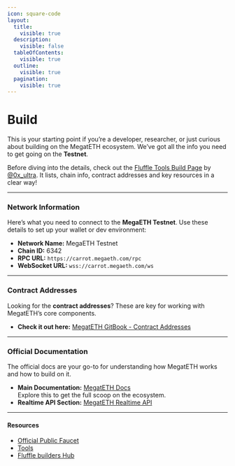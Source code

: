 ```yaml
---
icon: square-code
layout:
  title:
    visible: true
  description:
    visible: false
  tableOfContents:
    visible: true
  outline:
    visible: true
  pagination:
    visible: true
---
```


# Build

This is your starting point if you’re a developer, researcher, or just curious about building on the MegatETH ecosystem. We’ve got all the info you need to get going on the **Testnet**.

Before diving into the details, check out the [Fluffle Tools Build Page](https://www.fluffle.tools/#build) by [@0x\_ultra](https://x.com/0x_ultra). It lists, chain info, contract addresses and key resources in a clear way!

***

### **Network Information**

Here’s what you need to connect to the **MegaETH Testnet**. Use these details to set up your wallet or dev environment:

* **Network Name:** MegaETH Testnet
* **Chain ID:** 6342
* **RPC URL:** `https://carrot.megaeth.com/rpc`
* **WebSocket URL:** `wss://carrot.megaeth.com/ws`

***

### **Contract Addresses**

Looking for the **contract addresses**?  These are key for working with MegatETH’s core components.

* **Check it out here:** [MegatETH GitBook - Contract Addresses](https://megaeth-1.gitbook.io/untitled)

***

### **Official Documentation**

The official docs are your go-to for understanding how MegatETH works and how to build on it.

* **Main Documentation:** [MegatETH Docs](https://docs.megaeth.com/)\
  Explore this to get the full scoop on the ecosystem.
* **Realtime API Section:** [MegatETH Realtime API](https://docs.megaeth.com/realtime-api)

***

#### **Resources**

* [Official Public Faucet](https://testnet.megaeth.com/#3)
* [Tools](../../community/ecosystem/tools.md)
* [Fluffle builders Hub](https://x.com/0x_ultra/status/1902711217762050295)

